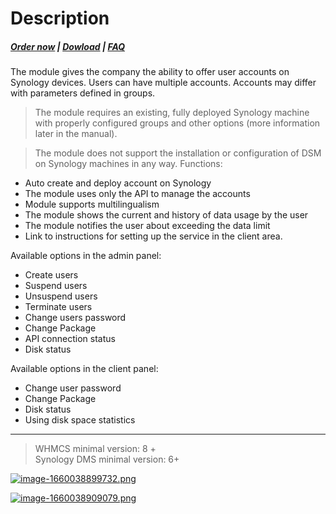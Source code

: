 # Description

#####  [Order now](https://panel.puqcloud.com/index.php?rp=/store/whmcs-module-synology) | [Dowload](https://download.puqcloud.com/WHMCS/servers/PUQ_WHMCS-Synology/) | [FAQ](https://faq.puqcloud.com/)

The module gives the company the ability to offer user accounts on Synology devices. Users can have multiple accounts. Accounts may differ with parameters defined in groups.

>The module requires an existing, fully deployed Synology machine with properly configured groups and other options (more information later in the manual).

>The module does not support the installation or configuration of DSM on Synology machines in any way.
Functions:

- Auto create and deploy account on Synology
- The module uses only the API to manage the accounts
- Module supports multilingualism
- The module shows the current and history of data usage by the user
- The module notifies the user about exceeding the data limit
- Link to instructions for setting up the service in the client area.

Available options in the admin panel:

- Create users
- Suspend users
- Unsuspend users
- Terminate users
- Change users password
- Change Package
- API connection status
- Disk status

Available options in the client panel:

- Change user password
- Change Package
- Disk status
- Using disk space statistics


- - - - - -

>WHMCS minimal version: 8 +  
Synology DMS minimal version: 6+

[![image-1660038899732.png](https://doc.puq.info/uploads/images/gallery/2022-08/scaled-1680-/image-1660038899732.png)](https://doc.puq.info/uploads/images/gallery/2022-08/image-1660038899732.png)

[![image-1660038909079.png](https://doc.puq.info/uploads/images/gallery/2022-08/scaled-1680-/image-1660038909079.png)](https://doc.puq.info/uploads/images/gallery/2022-08/image-1660038909079.png)
